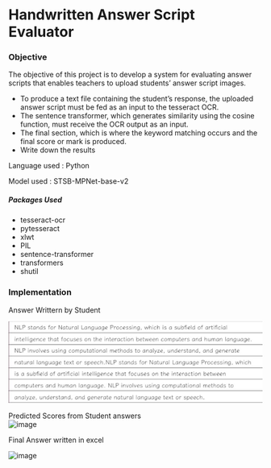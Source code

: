 <h1>Handwritten Answer Script Evaluator</h1>
<h3>Objective</h3>
The objective of this project is to develop a system for
evaluating answer scripts that enables teachers to upload
students’ answer script images.
<ul>
<li>To produce a text file containing the student’s response,
the uploaded answer script must be fed as an input to
the tesseract OCR.</li>
<li>The sentence transformer, which generates similarity
using the cosine function, must receive the OCR output
as an input.</li>
<li>The final section, which is where the keyword matching
occurs and the final score or mark is produced.</li>
<li>Write down the results</li>
</ul>
<p>Language used : Python </p>
<p>Model used : STSB-MPNet-base-v2</p>
<h5>Packages Used</h5>
<ul>
<li>tesseract-ocr</li>
<li>pytesseract</li>
<li>xlwt</li>
<li>PIL</li>
<li>sentence-transformer</li>
<li>transformers</li>
<li>shutil</li>
</ul>

<h3>Implementation</h3>
Answer Writtern by Student

![Alt text](/img/output.png "Answer written by Student")

Predicted Scores from Student answers
<br>
![image](https://github.com/bharath-1510/Course-Project-Natural-Language-Processing/assets/89100001/823f797b-8030-4493-858e-ca3e55006243)

Final Answer written in excel
<br>

![image](https://github.com/bharath-1510/Course-Project-Natural-Language-Processing/assets/89100001/7b0f4ea8-70b3-487e-b44e-07711257249b)


